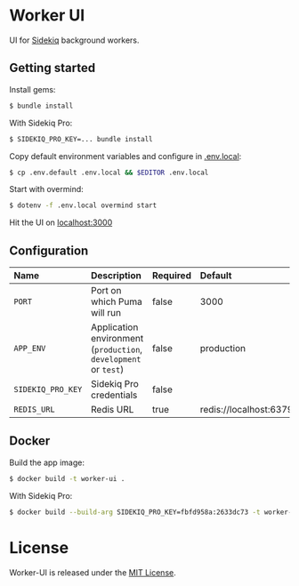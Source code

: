 # Worker UI

UI for [Sidekiq](http://sidekiq.org/) background workers.

## Getting started

Install gems:

```bash
$ bundle install
```

With Sidekiq Pro:

```bash
$ SIDEKIQ_PRO_KEY=... bundle install
```

Copy default environment variables and configure in [.env.local](.env.local):

```bash
$ cp .env.default .env.local && $EDITOR .env.local
```

Start with overmind:

```bash
$ dotenv -f .env.local overmind start
```

Hit the UI on [localhost:3000](http://localhost:3000)

## Configuration

| Name              | Description                                                     | Required | Default                |
|:------------------|:----------------------------------------------------------------|:---------|:-----------------------|
| `PORT`            | Port on which Puma will run                                     | false    | 3000                   |
| `APP_ENV`         | Application environment (`production`, `development` or `test`) | false    | production             |
| `SIDEKIQ_PRO_KEY` | Sidekiq Pro credentials                                         | false    |                        |
| `REDIS_URL`       | Redis URL                                                       | true     | redis://localhost:6379 |

## Docker

Build the app image:

```bash
$ docker build -t worker-ui .
```

With Sidekiq Pro:

```bash
$ docker build --build-arg SIDEKIQ_PRO_KEY=fbfd958a:2633dc73 -t worker-ui-pro .
```

# License

Worker-UI is released under the [MIT License](http://opensource.org/licenses/MIT).
